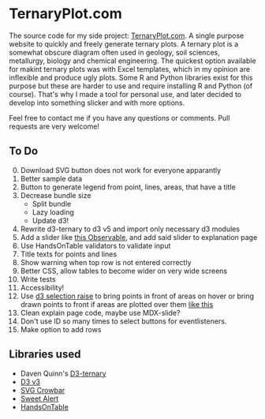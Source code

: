 # TernaryPlot.com

The source code for my side project: [TernaryPlot.com](http://www.ternaryplot.com). A single purpose website to quickly and freely generate ternary plots. A ternary plot is a somewhat obscure diagram often used in geology, soil sciences, metallurgy, biology and chemical engineering. The quickest option available for makint ternary plots was with Excel templates, which in my opinion are inflexible and produce ugly plots. Some R and Python libraries exist for this purpose but these are harder to use and require installing R and Python (of course). That's why I made a tool for personal use, and later decided to develop into something slicker and with more options.

Feel free to contact me if you have any questions or comments. Pull requests are very welcome!

## To Do

0. Download SVG button does not work for everyone apparantly
4. Better sample data
1. Button to generate legend from point, lines, areas, that have a title
1. Decrease bundle size
    * Split bundle
    * Lazy loading
    * Update d3!
2. Rewrite d3-ternary to d3 v5 and import only necessary d3 modules
1. Add a slider like [this Observable](https://observablehq.com/@yurivish/ternary-slider), and add said slider to explanation page
2. Use HandsOnTable validators to validate input
3. Title texts for points and lines
3. Show warning when top row is not entered correctly
7. Better CSS, allow tables to become wider on very wide screens
8. Write tests
10. Accessibility!
11. Use [d3 selection raise](https://github.com/d3/d3-selection#selection_raise) to bring points in front of areas on hover or bring drawn points to front if areas are plotted over them [like this](https://codepen.io/osublake/pen/YXoEQe)
15. Clean explain page code, maybe use MDX-slide?
9. Don't use ID so many times to select buttons for eventlisteners.
16. Make option to add rows

## Libraries used

* Daven Quinn's [D3-ternary](https://github.com/davenquinn/d3-ternary)
* [D3 v3](https://d3js.org/)
* [SVG Crowbar](https://github.com/NYTimes/svg-crowbar)
* [Sweet Alert](https://sweetalert.js.org/)
* [HandsOnTable](https://handsontable.com/)
